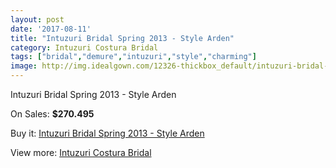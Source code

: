 ```yaml
---
layout: post
date: '2017-08-11'
title: "Intuzuri Bridal Spring 2013 - Style Arden"
category: Intuzuri Costura Bridal
tags: ["bridal","demure","intuzuri","style","charming"]
image: http://img.idealgown.com/12326-thickbox_default/intuzuri-bridal-spring-2013-style-arden.jpg
---
```

Intuzuri Bridal Spring 2013 - Style Arden

On Sales: **$270.495**
<a href="https://www.idealgown.com/en/intuzuri-costura-bridal/4979-intuzuri-bridal-spring-2013-style-arden.html"><amp-img layout="responsive" width="600" height="600" src="//img.idealgown.com/12326-thickbox_default/intuzuri-bridal-spring-2013-style-arden.jpg" alt="Intuzuri Bridal Spring 2013 - Style Arden 0" /></a>
<a href="https://www.idealgown.com/en/intuzuri-costura-bridal/4979-intuzuri-bridal-spring-2013-style-arden.html"><amp-img layout="responsive" width="600" height="600" src="//img.idealgown.com/12327-thickbox_default/intuzuri-bridal-spring-2013-style-arden.jpg" alt="Intuzuri Bridal Spring 2013 - Style Arden 1" /></a>

Buy it: [Intuzuri Bridal Spring 2013 - Style Arden](https://www.idealgown.com/en/intuzuri-costura-bridal/4979-intuzuri-bridal-spring-2013-style-arden.html "Intuzuri Bridal Spring 2013 - Style Arden")

View more: [Intuzuri Costura Bridal](https://www.idealgown.com/en/63-intuzuri-costura-bridal "Intuzuri Costura Bridal")